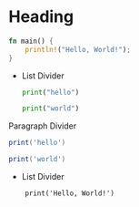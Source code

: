 # Heading

```rust
fn main() {
    println!("Hello, World!");
}
```

- List Divider

  ```py
  print("hello")

  print("world")
  ```

Paragraph Divider

  ```lua
  print('hello')

  print('world')
  ```

- List Divider

```
	print('Hello, World!')
```
